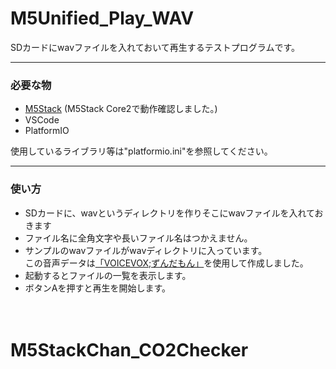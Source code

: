 # M5Unified_Play_WAV
SDカードにwavファイルを入れておいて再生するテストプログラムです。

---

### 必要な物 ###
* [M5Stack](http://www.m5stack.com/ "Title") (M5Stack Core2で動作確認しました。)<br>
* VSCode<br>
* PlatformIO<br>

使用しているライブラリ等は"platformio.ini"を参照してください。<br>

---

### 使い方 ###
* SDカードに、wavというディレクトリを作りそこにwavファイルを入れておきます<br>
* ファイル名に全角文字や長いファイル名はつかえません。<br>
* サンプルのwavファイルがwavディレクトリに入っています。<br>
この音声データは[「VOICEVOX;ずんだもん」](https://voicevox.hiroshiba.jp/ "Title")を使用して作成しました。<br>
* 起動するとファイルの一覧を表示します。<br>
* ボタンAを押すと再生を開始します。<br>
<br><br>
# M5StackChan_CO2Checker
